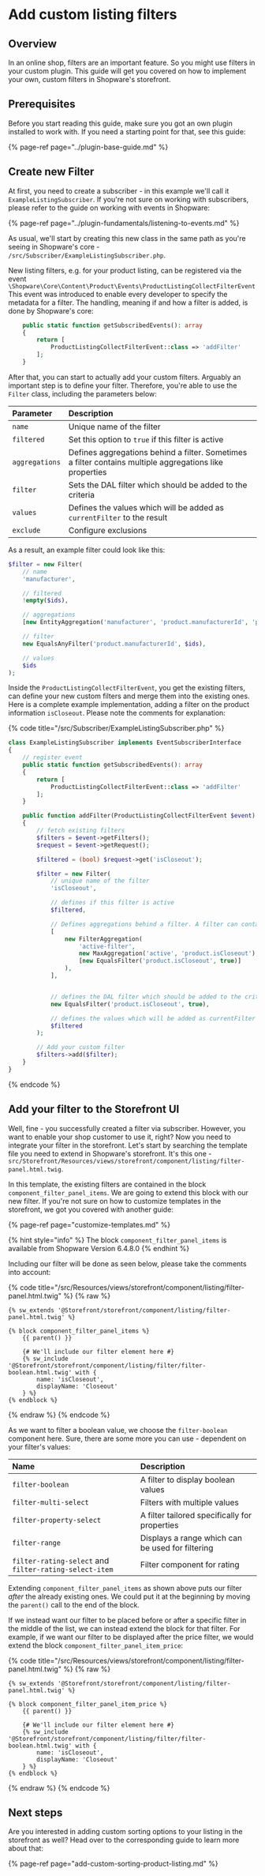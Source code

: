 # Add custom listing filters

## Overview

In an online shop, filters are an important feature. So you might use filters in your custom plugin. This guide will get you covered on how to implement your own, custom filters in Shopware's storefront.

## Prerequisites

Before you start reading this guide, make sure you got an own plugin installed to work with. If you need a starting point for that, see this guide:

{% page-ref page="../plugin-base-guide.md" %}

## Create new Filter

At first, you need to create a subscriber - in this example we'll call it `ExampleListingSubscriber`. If you're not sure on working with subscribers, please refer to the guide on working with events in Shopware:

{% page-ref page="../plugin-fundamentals/listening-to-events.md" %}

As usual, we'll start by creating this new class in the same path as you're seeing in Shopware's core - `/src/Subscriber/ExampleListingSubscriber.php`.

New listing filters, e.g. for your product listing, can be registered via the event `\Shopware\Core\Content\Product\Events\ProductListingCollectFilterEvent` This event was introduced to enable every developer to specify the metadata for a filter. The handling, meaning if and how a filter is added, is done by Shopware's core:

```php
    public static function getSubscribedEvents(): array
    {
        return [
            ProductListingCollectFilterEvent::class => 'addFilter'
        ];
    }
```

After that, you can start to actually add your custom filters. Arguably an important step is to define your filter. Therefore, you're able to use the `Filter` class, including the parameters below:

| Parameter | Description |
| :--- | :--- |
| `name` | Unique name of the filter |
| `filtered` | Set this option to `true` if this filter is active |
| `aggregations` | Defines aggregations behind a filter. Sometimes a filter contains multiple aggregations like properties |
| `filter` | Sets the DAL filter which should be added to the criteria |
| `values` | Defines the values which will be added as `currentFilter` to the result |
| `exclude` | Configure exclusions |

As a result, an example filter could look like this:

```php
$filter = new Filter(
    // name
    'manufacturer',

    // filtered
    !empty($ids),

    // aggregations
    [new EntityAggregation('manufacturer', 'product.manufacturerId', 'product_manufacturer')],

    // filter
    new EqualsAnyFilter('product.manufacturerId', $ids),

    // values
    $ids
);
```

Inside the `ProductListingCollectFilterEvent`, you get the existing filters, can define your new custom filters and merge them into the existing ones. Here is a complete example implementation, adding a filter on the product information `isCloseout`. Please note the comments for explanation:

{% code title="<plugin root>/src/Subscriber/ExampleListingSubscriber.php" %}

```php
class ExampleListingSubscriber implements EventSubscriberInterface
{
    // register event
    public static function getSubscribedEvents(): array
    {
        return [
            ProductListingCollectFilterEvent::class => 'addFilter'
        ];
    }

    public function addFilter(ProductListingCollectFilterEvent $event): void
    {
        // fetch existing filters
        $filters = $event->getFilters();
        $request = $event->getRequest();

        $filtered = (bool) $request->get('isCloseout');

        $filter = new Filter(
            // unique name of the filter
            'isCloseout',

            // defines if this filter is active
            $filtered,

            // Defines aggregations behind a filter. A filter can contain multiple aggregations like properties
            [
                new FilterAggregation(
                    'active-filter',
                    new MaxAggregation('active', 'product.isCloseout'),
                    [new EqualsFilter('product.isCloseout', true)]
                ),
            ],


            // defines the DAL filter which should be added to the criteria   
            new EqualsFilter('product.isCloseout', true),

            // defines the values which will be added as currentFilter to the result
            $filtered
        );

        // Add your custom filter
        $filters->add($filter);
    }
}
```

{% endcode %}

## Add your filter to the Storefront UI

Well, fine - you successfully created a filter via subscriber. However, you want to enable your shop customer to use it, right? Now you need to integrate your filter in the storefront. Let's start by searching the template file you need to extend in Shopware's storefront. It's this one - `src/Storefront/Resources/views/storefront/component/listing/filter-panel.html.twig`.

In this template, the existing filters are contained in the block `component_filter_panel_items`. We are going to extend this block with our new filter. If you're not sure on how to customize templates in the storefront, we got you covered with another guide:

{% page-ref page="customize-templates.md" %}

{% hint style="info" %}
The block `component_filter_panel_items` is available from Shopware Version 6.4.8.0
{% endhint %}

Including our filter will be done as seen below, please take the comments into account:

{% code title="<plugin root>/src/Resources/views/storefront/component/listing/filter-panel.html.twig" %}
{% raw %}

```text
{% sw_extends '@Storefront/storefront/component/listing/filter-panel.html.twig' %}

{% block component_filter_panel_items %}
    {{ parent() }}

    {# We'll include our filter element here #}
    {% sw_include '@Storefront/storefront/component/listing/filter/filter-boolean.html.twig' with {
        name: 'isCloseout',
        displayName: 'Closeout'
    } %}
{% endblock %}
```

{% endraw %}
{% endcode %}

As we want to filter a boolean value, we choose the `filter-boolean` component here. Sure, there are some more you can use - dependent on your filter's values:

| Name | Description |
| :--- | :--- |
| `filter-boolean` | A filter to display boolean values |
| `filter-multi-select` | Filters with multiple values |
| `filter-property-select` | A filter tailored specifically for properties |
| `filter-range` | Displays a range which can be used for filtering |
| `filter-rating-select` and `filter-rating-select-item` | Filter component for rating |

Extending  `component_filter_panel_items` as shown above puts our filter *after* the already existing ones. We could put it at the beginning by moving the `parent()` call to the end of the block.

If we instead want our filter to be placed before or after a specific filter in the middle of the list, we can instead extend the block for that filter. For example, if we want our filter to be displayed after the price filter, we would extend the block `component_filter_panel_item_price`:

{% code title="<plugin root>/src/Resources/views/storefront/component/listing/filter-panel.html.twig" %}
{% raw %}

```text
{% sw_extends '@Storefront/storefront/component/listing/filter-panel.html.twig' %}

{% block component_filter_panel_item_price %}
    {{ parent() }}

    {# We'll include our filter element here #}
    {% sw_include '@Storefront/storefront/component/listing/filter/filter-boolean.html.twig' with {
        name: 'isCloseout',
        displayName: 'Closeout'
    } %}
{% endblock %}
```

{% endraw %}
{% endcode %}

## Next steps

Are you interested in adding custom sorting options to your listing in the storefront as well? Head over to the corresponding guide to learn more about that:

{% page-ref page="add-custom-sorting-product-listing.md" %}
